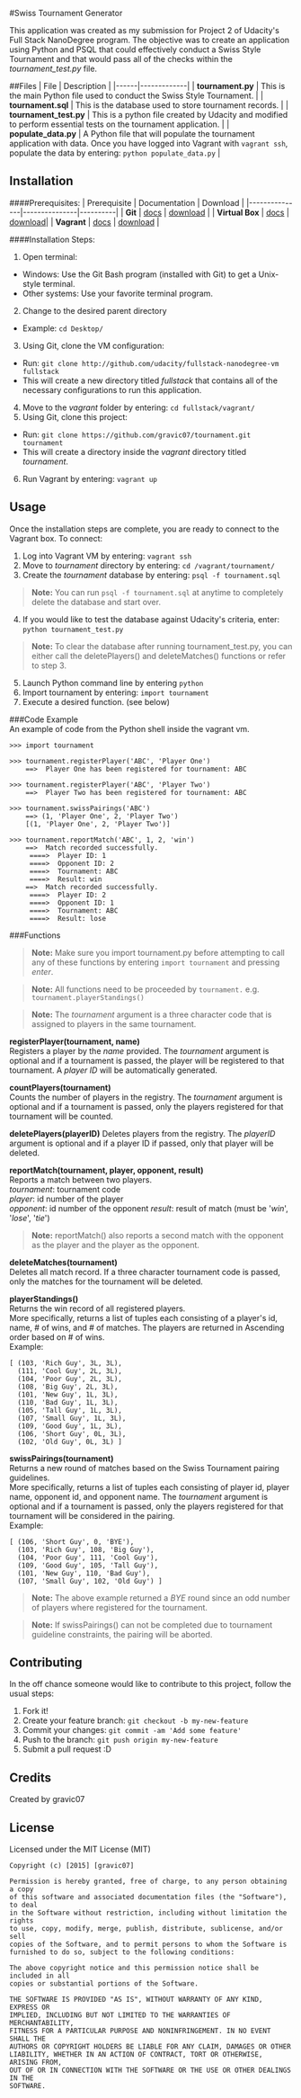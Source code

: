#Swiss Tournament Generator

This application was created as my submission for Project 2 of Udacity's Full Stack NanoDegree program.  The objective was to create an application using Python and PSQL that could effectively conduct a Swiss Style Tournament and that would pass all of the checks within the *tournament_test.py* file.


##Files
| File | Description |
|------|-------------|
| **tournament.py** | This is the main Python file used to conduct the Swiss Style Tournament. |
| **tournament.sql** | This is the database used to store tournament records. |
| **tournament_test.py** | This is a python file created by Udacity and modified to perform essential tests on the tournament application. |
| **populate_data.py** | A Python file that will populate the tournament application with data.  Once you have logged into Vagrant with `vagrant ssh`, populate the data by entering: `python populate_data.py` |


## Installation
####Prerequisites:
| Prerequisite | Documentation | Download |
|---------------|---------------|----------|
| **Git** | [docs](https://git-scm.com/doc) | [download](http://git-scm.com/downloads) |
| **Virtual Box** | [docs](https://www.virtualbox.org/wiki/Documentation) | [download](https://www.virtualbox.org/wiki/Downloads)|
| **Vagrant** | [docs](https://docs.vagrantup.com/v2/) | [download](https://www.vagrantup.com/downloads)       |

####Installation Steps:
1. Open terminal:
  - Windows: Use the Git Bash program (installed with Git) to get a Unix-style terminal.
  - Other systems: Use your favorite terminal program.
2. Change to the desired parent directory
  - Example: `cd Desktop/`
3. Using Git, clone the VM configuration:
  - Run: `git clone http://github.com/udacity/fullstack-nanodegree-vm fullstack`
  - This will create a new directory titled *fullstack* that contains all of the necessary configurations to run this application.
4. Move to the *vagrant* folder by entering: `cd fullstack/vagrant/`
5. Using Git, clone this project:
  - Run: `git clone https://github.com/gravic07/tournament.git tournament`
  - This will create a directory inside the *vagrant* directory titled *tournament*.
6. Run Vagrant by entering: `vagrant up`


## Usage
Once the installation steps are complete, you are ready to connect to the
Vagrant box.  To connect:

1. Log into Vagrant VM by entering: `vagrant ssh`
2. Move to *tournament* directory by entering: `cd /vagrant/tournament/`
3. Create the *tournament* database by entering: `psql -f tournament.sql`
>**Note:** You can run `psql -f tournament.sql` at anytime to completely delete the database and start over.

4. If you would like to test the database against Udacity's criteria, enter: `python tournament_test.py`
>**Note:** To clear the database after running tournament_test.py, you can either call the deletePlayers() and deleteMatches() functions or refer to step 3.

5. Launch Python command line by entering `python`
6. Import tournament by entering: `import tournament`
7. Execute a desired function. (see below)

###Code Example  
An example of code from the Python shell inside the vagrant vm.

```
>>> import tournament

>>> tournament.registerPlayer('ABC', 'Player One')
    ==>  Player One has been registered for tournament: ABC

>>> tournament.registerPlayer('ABC', 'Player Two')
    ==>  Player Two has been registered for tournament: ABC

>>> tournament.swissPairings('ABC')
    ==> (1, 'Player One', 2, 'Player Two')
    [(1, 'Player One', 2, 'Player Two')]

>>> tournament.reportMatch('ABC', 1, 2, 'win')
    ==>  Match recorded successfully.
     ====>  Player ID: 1
     ====>  Opponent ID: 2
     ====>  Tournament: ABC
     ====>  Result: win
    ==>  Match recorded successfully.
     ====>  Player ID: 2
     ====>  Opponent ID: 1
     ====>  Tournament: ABC
     ====>  Result: lose
```



###Functions
>**Note:** Make sure you import tournament.py before attempting to call any of these functions by entering `import tournament` and pressing *enter*.

>**Note:** All functions need to be proceeded by `tournament.` e.g. `tournament.playerStandings()`

>**Note:** The *tournament* argument is a three character code that is assigned to players in the same tournament.

**registerPlayer(tournament, name)**  
Registers a player by the *name* provided.  The *tournament* argument is optional and if a tournament is passed, the player will be registered to that tournament.  A *player ID* will be automatically generated.

**countPlayers(tournament)**  
Counts the number of players in the registry.  The *tournament* argument is optional and if a tournament is passed, only the players registered for that tournament will be counted.

**deletePlayers(playerID)**
Deletes players from the registry.  The *playerID* argument is optional and if a player ID if passed, only that player will be deleted.

**reportMatch(tournament, player, opponent, result)**  
Reports a match between two players.  
  *tournament*:  tournament code  
      *player*:  id number of the player  
    *opponent*:  id number of the opponent
      *result*:  result of match (must be '*win*', '*lose*', '*tie*')
>**Note:** reportMatch() also reports a second match with the opponent as the player and the player as the opponent.

**deleteMatches(tournament)**  
Deletes all match record.  If a three character tournament code is passed, only the matches for the tournament will be deleted.

**playerStandings()**  
Returns the win record of all registered players.  
More specifically, returns a list of tuples each consisting of a player's id, name, # of wins, and # of matches.  The players are returned in Ascending order based on # of wins.  
Example:  
```
[ (103, 'Rich Guy', 3L, 3L),
  (111, 'Cool Guy', 2L, 3L),
  (104, 'Poor Guy', 2L, 3L),
  (108, 'Big Guy', 2L, 3L),
  (101, 'New Guy', 1L, 3L),
  (110, 'Bad Guy', 1L, 3L),
  (105, 'Tall Guy', 1L, 3L),
  (107, 'Small Guy', 1L, 3L),
  (109, 'Good Guy', 1L, 3L),
  (106, 'Short Guy', 0L, 3L),
  (102, 'Old Guy', 0L, 3L) ]
```

**swissPairings(tournament)**  
Returns a new round of matches based on the Swiss Tournament pairing guidelines.  
More specifically, returns a list of tuples each consisting of player id, player name, opponent id, and opponent name.  The *tournament* argument is optional and if a tournament is passed, only the players registered for that tournament will be considered in the pairing.  
Example:  
```
[ (106, 'Short Guy', 0, 'BYE'),
  (103, 'Rich Guy', 108, 'Big Guy'),
  (104, 'Poor Guy', 111, 'Cool Guy'),
  (109, 'Good Guy', 105, 'Tall Guy'),
  (101, 'New Guy', 110, 'Bad Guy'),
  (107, 'Small Guy', 102, 'Old Guy') ]
```
>**Note:** The above example returned a *BYE* round since an odd number of players where registered for the tournament.  

>**Note:** If swissPairings() can not be completed due to tournament guideline constraints, the pairing will be aborted.


## Contributing
In the off chance someone would like to contribute to this project, follow the usual steps:

1. Fork it!
2. Create your feature branch: `git checkout -b my-new-feature`
3. Commit your changes: `git commit -am 'Add some feature'`
4. Push to the branch: `git push origin my-new-feature`
5. Submit a pull request :D


## Credits
Created by gravic07


## License
Licensed under the MIT License (MIT)
```
Copyright (c) [2015] [gravic07]

Permission is hereby granted, free of charge, to any person obtaining a copy
of this software and associated documentation files (the "Software"), to deal
in the Software without restriction, including without limitation the rights
to use, copy, modify, merge, publish, distribute, sublicense, and/or sell
copies of the Software, and to permit persons to whom the Software is
furnished to do so, subject to the following conditions:

The above copyright notice and this permission notice shall be included in all
copies or substantial portions of the Software.

THE SOFTWARE IS PROVIDED "AS IS", WITHOUT WARRANTY OF ANY KIND, EXPRESS OR
IMPLIED, INCLUDING BUT NOT LIMITED TO THE WARRANTIES OF MERCHANTABILITY,
FITNESS FOR A PARTICULAR PURPOSE AND NONINFRINGEMENT. IN NO EVENT SHALL THE
AUTHORS OR COPYRIGHT HOLDERS BE LIABLE FOR ANY CLAIM, DAMAGES OR OTHER
LIABILITY, WHETHER IN AN ACTION OF CONTRACT, TORT OR OTHERWISE, ARISING FROM,
OUT OF OR IN CONNECTION WITH THE SOFTWARE OR THE USE OR OTHER DEALINGS IN THE
SOFTWARE.
```

